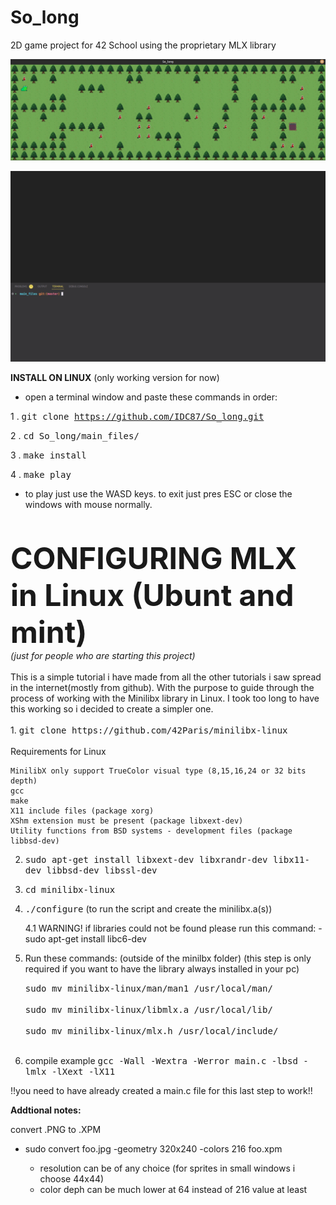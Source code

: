 # So_long
2D game project for 42 School using the proprietary MLX library

![My Image](So_long_sample.jpg)

![](so_long_demonstration.gif)

<b>INSTALL ON LINUX</b> (only working version for now)

- open a terminal window and paste these commands in order:

1 . <tt>git clone https://github.com/IDC87/So_long.git</tt>

2 . <tt>cd So_long/main_files/</tt>

3 . <tt>make install</tt> 

4 . <tt>make play</tt> 

- to play just use the WASD keys. to exit just pres ESC or close the windows with mouse normally.
<br> 
<br> 
<b> <font size="7"> CONFIGURING MLX in Linux (Ubunt and mint)</font></b><br>
<i> (just for people who are starting this project)</i>
<br>
<br> 
This is a simple tutorial i have made from all the other tutorials i saw spread in the internet(mostly from github). With the purpose to guide through the process of working with the Minilibx library in Linux.
I took too long to have this working so i decided to create a simpler one.
<br><br> 
1. <tt>git clone https://github.com/42Paris/minilibx-linux</tt>
<br><br> 
 Requirements for Linux

    MinilibX only support TrueColor visual type (8,15,16,24 or 32 bits depth)
    gcc
    make
    X11 include files (package xorg)
    XShm extension must be present (package libxext-dev)
    Utility functions from BSD systems - development files (package libbsd-dev)

2. <tt>sudo apt-get install libxext-dev libxrandr-dev libx11-dev libbsd-dev libssl-dev</tt>

3. <tt>cd minilibx-linux</tt>

4. <tt>./configure</tt> (to run the script and create the minilibx.a(s))

    4.1 WARNING! if libraries could not be found please run this command:  - sudo apt-get install libc6-dev 

5. Run these commands: (outside of the minilbx folder)
   (this step is only required if you want to have the library always installed in your pc)

	<tt>sudo mv minilibx-linux/man/man1 /usr/local/man/</tt><br><br> 
	<tt>sudo mv minilibx-linux/libmlx.a /usr/local/lib/</tt><br><br> 
	<tt>sudo mv minilibx-linux/mlx.h /usr/local/include/</tt><br><br> 

6. compile example 
 <tt>gcc -Wall -Wextra -Werror main.c -lbsd -lmlx -lXext -lX11</tt>

 !!you need to have already created a main.c file for this last step to work!!



<b> Addtional notes:</b>

 convert .PNG to .XPM

 - sudo convert foo.jpg -geometry 320x240 -colors 216 foo.xpm

      - resolution can be of any choice (for sprites in small windows i choose 44x44)
      - color deph can be much lower at 64 instead of 216 value at least
